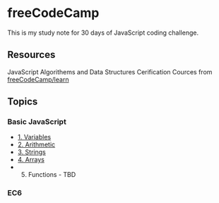 # freeCodeCamp
This is my study note for 30 days of JavaScript coding challenge.

## Resources
JavaScript Algorithems and Data Structures Cerification Cources from [freeCodeCamp/learn](https://www.freecodecamp.org/learn/)

## Topics

### Basic JavaScript
* [1. Variables](https://github.com/HanLee25/freeCodeCamp/tree/master/topics/1.%20Variables)
* [2. Arithmetic](https://github.com/HanLee25/freeCodeCamp/tree/master/topics/2.%20Arithmetic)
* [3. Strings](https://github.com/HanLee25/freeCodeCamp/tree/master/topics/3.%20Strings)
* [4. Arrays](https://github.com/HanLee25/freeCodeCamp/tree/master/topics/4.%20Arrays)
* 5. Functions - TBD

### EC6
